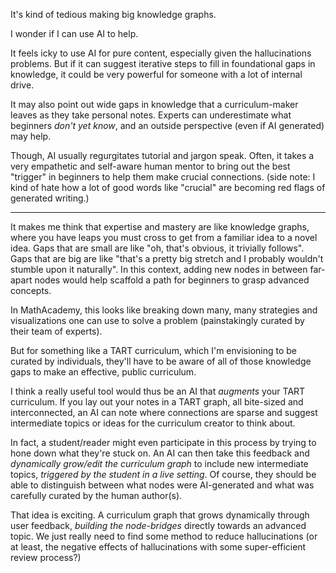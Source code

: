 It's kind of tedious making big knowledge graphs.

I wonder if I can use AI to help.

It feels icky to use AI for pure content, especially given the hallucinations problems. But if it can suggest iterative steps to fill in foundational gaps in knowledge, it could be very powerful for someone with a lot of internal drive.

It may also point out wide gaps in knowledge that a curriculum-maker leaves as they take personal notes. Experts can underestimate what beginners *don't yet know*, and an outside perspective (even if AI generated) may help.

Though, AI usually regurgitates tutorial and jargon speak. Often, it takes a very empathetic and self-aware human mentor to bring out the best "trigger" in beginners to help them make crucial connections. (side note: I kind of hate how a lot of good words like "crucial" are becoming red flags of generated writing.)

---

It makes me think that expertise and mastery are like knowledge graphs, where you have leaps you must cross to get from a familiar idea to a novel idea. Gaps that are small are like "oh, that's obvious, it trivially follows". Gaps that are big are like "that's a pretty big stretch and I probably wouldn't stumble upon it naturally". In this context, adding new nodes in between far-apart nodes would help scaffold a path for beginners to grasp advanced concepts. 

In MathAcademy, this looks like breaking down many, many strategies and visualizations one can use to solve a problem (painstakingly curated by their team of experts).

But for something like a TART curriculum, which I'm envisioning to be curated by individuals, they'll have to be aware of all of those knowledge gaps to make an effective, public curriculum.

I think a really useful tool would thus be an AI that *augments* your TART curriculum. If you lay out your notes in a TART graph, all bite-sized and interconnected, an AI can note where connections are sparse and suggest intermediate topics or ideas for the curriculum creator to think about.

In fact, a student/reader might even participate in this process by trying to hone down what they're stuck on. An AI can then take this feedback and *dynamically grow/edit the curriculum graph* to include new intermediate topics, *triggered by the student in a live setting*. Of course, they should be able to distinguish between what nodes were AI-generated and what was carefully curated by the human author(s).

That idea is exciting. A curriculum graph that grows dynamically through user feedback, *building the node-bridges* directly towards an advanced topic. We just really need to find some method to reduce hallucinations (or at least, the negative effects of hallucinations with some super-efficient review process?)